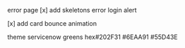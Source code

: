 error page 
[x] add skeletons 
error login alert

[x] add card bounce animation


theme servicenow greens hex#202F31  #6EAA91 #55D43E 

